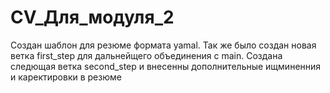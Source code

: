 # CV_Для_модуля_2
Создан шаблон для резюме формата yamal. Так же было создан новая ветка first_step для дальнейщего объединения с main.
Создана следющая ветка second_step и внесенны дополнительные ищминенния и каректировки в резюме 